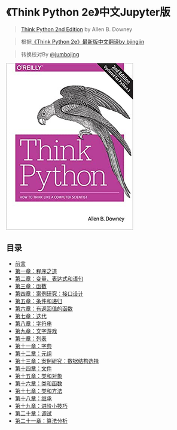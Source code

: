 # 《Think Python 2e》中文Jupyter版

> [Think Python 2nd Edition](https://github.com/AllenDowney/ThinkPython2) by Allen B. Downey

> 根据[《Think Python 2e》最新版中文翻译by bjingjin](https://github.com/bingjin/ThinkPython2-CN)

> 转换校对By [@jumbojing](https://github.com/jumbojing)
<!-- #endregion -->

![](docs/figs/cover.jpg)


## 目录

* [前言](docs/00_preface.ipynb)
* [第一章：程序之道](docs/01_the_way_of_the_program.ipynb)
* [第二章：变量、表达式和语句](docs/02_variables_expressions_and_statements.ipynb)
* [第三章：函数](docs/03_functions.ipynb)
* [第四章：案例研究：接口设计](docs/04_case_study_interface_design.ipynb)
* [第五章：条件和递归](docs/05_conditionals_and_recursion.ipynb)
* [第六章：有返回值的函数](docs/06_fruitful_functions.ipynb)
* [第七章：迭代](docs/07_iteration.ipynb)
* [第八章：字符串](docs/08_strings.ipynb)
* [第九章：文字游戏](docs/09_case_study_word_play.ipynb)
* [第十章：列表](docs/10_lists.ipynb)
* [第十一章：字典](docs/11_dictionaries.ipynb)
* [第十二章：元组](docs/12_tuples.ipynb)
* [第十三章：案例研究：数据结构选择](docs/13_case_study_data_structure_selection.ipynb)
* [第十四章：文件](docs/14_files.ipynb)
* [第十五章：类和对象](docs/15_classes_and_objects.ipynb)
* [第十六章：类和函数](docs/16_classes_and_functions.ipynb)
* [第十七章：类和方法](docs/17_classes_and_methods.ipynb)
* [第十八章：继承](docs/18_inheritance.ipynb)
* [第十九章：进阶小技巧](docs/19_the_goodies.ipynb)
* [第二十章：调试](docs/20_debugging.ipynb)
* [第二十一章：算法分析](docs/21_analysis_of_algorithms.ipynb)
